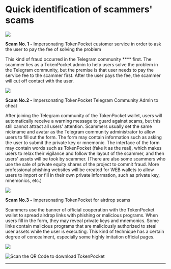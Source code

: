 # Quick identification of scammers' scams

![](https://tp-statics.tokenpocket.pro/token/tokenpocket-1618303882909.png)

**Scam No. 1 -** Impersonating TokenPocket customer service in order to ask the user to pay the fee of solving the problem

This kind of fraud occurred in the Telegram community **** first. The scammer lies as a TokenPocket admin to help users solve the problem in the Telegram community, but the premise is that user needs to pay the service fee to the scammer first. After the user pays the fee, the scammer will cut off contact with the user.

![](https://tp-statics.tokenpocket.pro/token/tokenpocket-1618304441777.png)



**Scam No.2 -** Impersonating TokenPocket Telegram Community Admin to cheat

After joining the Telegram community of the TokenPocket wallet, users will automatically receive a warning message to guard against scams, but this still cannot attract all users' attention. Scammers usually set the same nickname and avatar as the Telegram community administrator to allow users to fill out the form. The form may contain information such as asking the user to submit the private key or mnemonic. The interface of the form may contain words such as TokenPocket (fake it as the real), which makes users to relax their vigilance and follow the layout of the scammer, and then users' assets will be took by scammer. (There are also some scammers who use the sale of private equity shares of the project to commit fraud. More professional phishing websites will be created for WEB wallets to allow users to import or fill in their own private information, such as private key, mnemonics, etc.)

![](https://tp-statics.tokenpocket.pro/token/tokenpocket-1618304833693.png)



**Scam No.3 -** Impersonating TokenPocket for airdrop scams

Scammers use the banner of official cooperation with the TokenPocket wallet to spread airdrop links with phishing or malicious programs. When users fill in the form, they may reveal private keys and mnemonics. Some links contain malicious programs that are maliciously authorized to steal user assets while the user is executing. This kind of technique has a certain degree of concealment, especially some highly imitation official pages.

![](https://tp-statics.tokenpocket.pro/token/tokenpocket-1618307107915.png)





![Scan the QR Code to download TokenPocket](https://tp-statics.tokenpocket.pro/dapp/tokenpocket-1615532554741.jpg)



****

